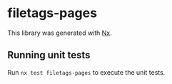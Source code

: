 # filetags-pages

This library was generated with [Nx](https://nx.dev).

## Running unit tests

Run `nx test filetags-pages` to execute the unit tests.
